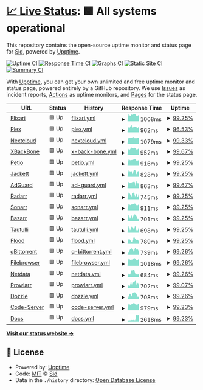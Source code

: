 # [📈 Live Status](https://SDS1337.github.io/upptime): <!--live status--> **🟩 All systems operational**

This repository contains the open-source uptime monitor and status page for [Sid](https://SDS1337.github.io/upptime), powered by [Upptime](https://github.com/upptime/upptime).

[![Uptime CI](https://github.com/SDS1337/upptime/workflows/Uptime%20CI/badge.svg)](https://github.com/SDS1337/upptime/actions?query=workflow%3A%22Uptime+CI%22)
[![Response Time CI](https://github.com/SDS1337/upptime/workflows/Response%20Time%20CI/badge.svg)](https://github.com/SDS1337/upptime/actions?query=workflow%3A%22Response+Time+CI%22)
[![Graphs CI](https://github.com/SDS1337/upptime/workflows/Graphs%20CI/badge.svg)](https://github.com/SDS1337/upptime/actions?query=workflow%3A%22Graphs+CI%22)
[![Static Site CI](https://github.com/SDS1337/upptime/workflows/Static%20Site%20CI/badge.svg)](https://github.com/SDS1337/upptime/actions?query=workflow%3A%22Static+Site+CI%22)
[![Summary CI](https://github.com/SDS1337/upptime/workflows/Summary%20CI/badge.svg)](https://github.com/SDS1337/upptime/actions?query=workflow%3A%22Summary+CI%22)

With [Upptime](https://upptime.js.org), you can get your own unlimited and free uptime monitor and status page, powered entirely by a GitHub repository. We use [Issues](https://github.com/SDS1337/upptime/issues) as incident reports, [Actions](https://github.com/SDS1337/upptime/actions) as uptime monitors, and [Pages](https://SDS1337.github.io/upptime) for the status page.

<!--start: status pages-->
<!-- This summary is generated by Upptime (https://github.com/upptime/upptime) -->
<!-- Do not edit this manually, your changes will be overwritten -->
<!-- prettier-ignore -->
| URL | Status | History | Response Time | Uptime |
| --- | ------ | ------- | ------------- | ------ |
| <img alt="" src="https://flixari.xyz/plugins/images/organizr/organizr_logo.png" height="13"> [Flixari](https://flixari.xyz) | 🟩 Up | [flixari.yml](https://github.com/SDS1337/upptime/commits/HEAD/history/flixari.yml) | <details><summary><img alt="Response time graph" src="./graphs/flixari/response-time-week.png" height="20"> 1008ms</summary><br><a href="https://status.flixari.xyz/history/flixari"><img alt="Response time 1008" src="https://img.shields.io/endpoint?url=https%3A%2F%2Fraw.githubusercontent.com%2FSDS1337%2Fupptime%2FHEAD%2Fapi%2Fflixari%2Fresponse-time.json"></a><br><a href="https://status.flixari.xyz/history/flixari"><img alt="24-hour response time 1018" src="https://img.shields.io/endpoint?url=https%3A%2F%2Fraw.githubusercontent.com%2FSDS1337%2Fupptime%2FHEAD%2Fapi%2Fflixari%2Fresponse-time-day.json"></a><br><a href="https://status.flixari.xyz/history/flixari"><img alt="7-day response time 1008" src="https://img.shields.io/endpoint?url=https%3A%2F%2Fraw.githubusercontent.com%2FSDS1337%2Fupptime%2FHEAD%2Fapi%2Fflixari%2Fresponse-time-week.json"></a><br><a href="https://status.flixari.xyz/history/flixari"><img alt="30-day response time 1008" src="https://img.shields.io/endpoint?url=https%3A%2F%2Fraw.githubusercontent.com%2FSDS1337%2Fupptime%2FHEAD%2Fapi%2Fflixari%2Fresponse-time-month.json"></a><br><a href="https://status.flixari.xyz/history/flixari"><img alt="1-year response time 1008" src="https://img.shields.io/endpoint?url=https%3A%2F%2Fraw.githubusercontent.com%2FSDS1337%2Fupptime%2FHEAD%2Fapi%2Fflixari%2Fresponse-time-year.json"></a></details> | <details><summary><a href="https://status.flixari.xyz/history/flixari">99.25%</a></summary><a href="https://status.flixari.xyz/history/flixari"><img alt="All-time uptime 99.25%" src="https://img.shields.io/endpoint?url=https%3A%2F%2Fraw.githubusercontent.com%2FSDS1337%2Fupptime%2FHEAD%2Fapi%2Fflixari%2Fuptime.json"></a><br><a href="https://status.flixari.xyz/history/flixari"><img alt="24-hour uptime 100.00%" src="https://img.shields.io/endpoint?url=https%3A%2F%2Fraw.githubusercontent.com%2FSDS1337%2Fupptime%2FHEAD%2Fapi%2Fflixari%2Fuptime-day.json"></a><br><a href="https://status.flixari.xyz/history/flixari"><img alt="7-day uptime 99.25%" src="https://img.shields.io/endpoint?url=https%3A%2F%2Fraw.githubusercontent.com%2FSDS1337%2Fupptime%2FHEAD%2Fapi%2Fflixari%2Fuptime-week.json"></a><br><a href="https://status.flixari.xyz/history/flixari"><img alt="30-day uptime 99.25%" src="https://img.shields.io/endpoint?url=https%3A%2F%2Fraw.githubusercontent.com%2FSDS1337%2Fupptime%2FHEAD%2Fapi%2Fflixari%2Fuptime-month.json"></a><br><a href="https://status.flixari.xyz/history/flixari"><img alt="1-year uptime 99.25%" src="https://img.shields.io/endpoint?url=https%3A%2F%2Fraw.githubusercontent.com%2FSDS1337%2Fupptime%2FHEAD%2Fapi%2Fflixari%2Fuptime-year.json"></a></details>
| <img alt="" src="https://flixari.xyz/plugins/images/tabs/plex.png" height="13"> [Plex](https://plex.flixari.xyz/web/index.html) | 🟩 Up | [plex.yml](https://github.com/SDS1337/upptime/commits/HEAD/history/plex.yml) | <details><summary><img alt="Response time graph" src="./graphs/plex/response-time-week.png" height="20"> 962ms</summary><br><a href="https://status.flixari.xyz/history/plex"><img alt="Response time 962" src="https://img.shields.io/endpoint?url=https%3A%2F%2Fraw.githubusercontent.com%2FSDS1337%2Fupptime%2FHEAD%2Fapi%2Fplex%2Fresponse-time.json"></a><br><a href="https://status.flixari.xyz/history/plex"><img alt="24-hour response time 1041" src="https://img.shields.io/endpoint?url=https%3A%2F%2Fraw.githubusercontent.com%2FSDS1337%2Fupptime%2FHEAD%2Fapi%2Fplex%2Fresponse-time-day.json"></a><br><a href="https://status.flixari.xyz/history/plex"><img alt="7-day response time 962" src="https://img.shields.io/endpoint?url=https%3A%2F%2Fraw.githubusercontent.com%2FSDS1337%2Fupptime%2FHEAD%2Fapi%2Fplex%2Fresponse-time-week.json"></a><br><a href="https://status.flixari.xyz/history/plex"><img alt="30-day response time 962" src="https://img.shields.io/endpoint?url=https%3A%2F%2Fraw.githubusercontent.com%2FSDS1337%2Fupptime%2FHEAD%2Fapi%2Fplex%2Fresponse-time-month.json"></a><br><a href="https://status.flixari.xyz/history/plex"><img alt="1-year response time 962" src="https://img.shields.io/endpoint?url=https%3A%2F%2Fraw.githubusercontent.com%2FSDS1337%2Fupptime%2FHEAD%2Fapi%2Fplex%2Fresponse-time-year.json"></a></details> | <details><summary><a href="https://status.flixari.xyz/history/plex">96.53%</a></summary><a href="https://status.flixari.xyz/history/plex"><img alt="All-time uptime 96.53%" src="https://img.shields.io/endpoint?url=https%3A%2F%2Fraw.githubusercontent.com%2FSDS1337%2Fupptime%2FHEAD%2Fapi%2Fplex%2Fuptime.json"></a><br><a href="https://status.flixari.xyz/history/plex"><img alt="24-hour uptime 100.00%" src="https://img.shields.io/endpoint?url=https%3A%2F%2Fraw.githubusercontent.com%2FSDS1337%2Fupptime%2FHEAD%2Fapi%2Fplex%2Fuptime-day.json"></a><br><a href="https://status.flixari.xyz/history/plex"><img alt="7-day uptime 96.53%" src="https://img.shields.io/endpoint?url=https%3A%2F%2Fraw.githubusercontent.com%2FSDS1337%2Fupptime%2FHEAD%2Fapi%2Fplex%2Fuptime-week.json"></a><br><a href="https://status.flixari.xyz/history/plex"><img alt="30-day uptime 96.53%" src="https://img.shields.io/endpoint?url=https%3A%2F%2Fraw.githubusercontent.com%2FSDS1337%2Fupptime%2FHEAD%2Fapi%2Fplex%2Fuptime-month.json"></a><br><a href="https://status.flixari.xyz/history/plex"><img alt="1-year uptime 96.53%" src="https://img.shields.io/endpoint?url=https%3A%2F%2Fraw.githubusercontent.com%2FSDS1337%2Fupptime%2FHEAD%2Fapi%2Fplex%2Fuptime-year.json"></a></details>
| <img alt="" src="https://flixari.xyz/plugins/images/tabs/nextcloud.png" height="13"> [Nextcloud](https://nextcloud.flixari.xyz/login) | 🟩 Up | [nextcloud.yml](https://github.com/SDS1337/upptime/commits/HEAD/history/nextcloud.yml) | <details><summary><img alt="Response time graph" src="./graphs/nextcloud/response-time-week.png" height="20"> 1079ms</summary><br><a href="https://status.flixari.xyz/history/nextcloud"><img alt="Response time 1079" src="https://img.shields.io/endpoint?url=https%3A%2F%2Fraw.githubusercontent.com%2FSDS1337%2Fupptime%2FHEAD%2Fapi%2Fnextcloud%2Fresponse-time.json"></a><br><a href="https://status.flixari.xyz/history/nextcloud"><img alt="24-hour response time 1074" src="https://img.shields.io/endpoint?url=https%3A%2F%2Fraw.githubusercontent.com%2FSDS1337%2Fupptime%2FHEAD%2Fapi%2Fnextcloud%2Fresponse-time-day.json"></a><br><a href="https://status.flixari.xyz/history/nextcloud"><img alt="7-day response time 1079" src="https://img.shields.io/endpoint?url=https%3A%2F%2Fraw.githubusercontent.com%2FSDS1337%2Fupptime%2FHEAD%2Fapi%2Fnextcloud%2Fresponse-time-week.json"></a><br><a href="https://status.flixari.xyz/history/nextcloud"><img alt="30-day response time 1079" src="https://img.shields.io/endpoint?url=https%3A%2F%2Fraw.githubusercontent.com%2FSDS1337%2Fupptime%2FHEAD%2Fapi%2Fnextcloud%2Fresponse-time-month.json"></a><br><a href="https://status.flixari.xyz/history/nextcloud"><img alt="1-year response time 1079" src="https://img.shields.io/endpoint?url=https%3A%2F%2Fraw.githubusercontent.com%2FSDS1337%2Fupptime%2FHEAD%2Fapi%2Fnextcloud%2Fresponse-time-year.json"></a></details> | <details><summary><a href="https://status.flixari.xyz/history/nextcloud">99.33%</a></summary><a href="https://status.flixari.xyz/history/nextcloud"><img alt="All-time uptime 99.33%" src="https://img.shields.io/endpoint?url=https%3A%2F%2Fraw.githubusercontent.com%2FSDS1337%2Fupptime%2FHEAD%2Fapi%2Fnextcloud%2Fuptime.json"></a><br><a href="https://status.flixari.xyz/history/nextcloud"><img alt="24-hour uptime 100.00%" src="https://img.shields.io/endpoint?url=https%3A%2F%2Fraw.githubusercontent.com%2FSDS1337%2Fupptime%2FHEAD%2Fapi%2Fnextcloud%2Fuptime-day.json"></a><br><a href="https://status.flixari.xyz/history/nextcloud"><img alt="7-day uptime 99.33%" src="https://img.shields.io/endpoint?url=https%3A%2F%2Fraw.githubusercontent.com%2FSDS1337%2Fupptime%2FHEAD%2Fapi%2Fnextcloud%2Fuptime-week.json"></a><br><a href="https://status.flixari.xyz/history/nextcloud"><img alt="30-day uptime 99.33%" src="https://img.shields.io/endpoint?url=https%3A%2F%2Fraw.githubusercontent.com%2FSDS1337%2Fupptime%2FHEAD%2Fapi%2Fnextcloud%2Fuptime-month.json"></a><br><a href="https://status.flixari.xyz/history/nextcloud"><img alt="1-year uptime 99.33%" src="https://img.shields.io/endpoint?url=https%3A%2F%2Fraw.githubusercontent.com%2FSDS1337%2Fupptime%2FHEAD%2Fapi%2Fnextcloud%2Fuptime-year.json"></a></details>
| <img alt="" src="https://flixari.xyz/plugins/images/tabs/xbackbone.png" height="13"> [XBackBone](https://sharex.flixari.xyz/login) | 🟩 Up | [x-back-bone.yml](https://github.com/SDS1337/upptime/commits/HEAD/history/x-back-bone.yml) | <details><summary><img alt="Response time graph" src="./graphs/x-back-bone/response-time-week.png" height="20"> 952ms</summary><br><a href="https://status.flixari.xyz/history/x-back-bone"><img alt="Response time 952" src="https://img.shields.io/endpoint?url=https%3A%2F%2Fraw.githubusercontent.com%2FSDS1337%2Fupptime%2FHEAD%2Fapi%2Fx-back-bone%2Fresponse-time.json"></a><br><a href="https://status.flixari.xyz/history/x-back-bone"><img alt="24-hour response time 988" src="https://img.shields.io/endpoint?url=https%3A%2F%2Fraw.githubusercontent.com%2FSDS1337%2Fupptime%2FHEAD%2Fapi%2Fx-back-bone%2Fresponse-time-day.json"></a><br><a href="https://status.flixari.xyz/history/x-back-bone"><img alt="7-day response time 952" src="https://img.shields.io/endpoint?url=https%3A%2F%2Fraw.githubusercontent.com%2FSDS1337%2Fupptime%2FHEAD%2Fapi%2Fx-back-bone%2Fresponse-time-week.json"></a><br><a href="https://status.flixari.xyz/history/x-back-bone"><img alt="30-day response time 952" src="https://img.shields.io/endpoint?url=https%3A%2F%2Fraw.githubusercontent.com%2FSDS1337%2Fupptime%2FHEAD%2Fapi%2Fx-back-bone%2Fresponse-time-month.json"></a><br><a href="https://status.flixari.xyz/history/x-back-bone"><img alt="1-year response time 952" src="https://img.shields.io/endpoint?url=https%3A%2F%2Fraw.githubusercontent.com%2FSDS1337%2Fupptime%2FHEAD%2Fapi%2Fx-back-bone%2Fresponse-time-year.json"></a></details> | <details><summary><a href="https://status.flixari.xyz/history/x-back-bone">99.67%</a></summary><a href="https://status.flixari.xyz/history/x-back-bone"><img alt="All-time uptime 99.67%" src="https://img.shields.io/endpoint?url=https%3A%2F%2Fraw.githubusercontent.com%2FSDS1337%2Fupptime%2FHEAD%2Fapi%2Fx-back-bone%2Fuptime.json"></a><br><a href="https://status.flixari.xyz/history/x-back-bone"><img alt="24-hour uptime 100.00%" src="https://img.shields.io/endpoint?url=https%3A%2F%2Fraw.githubusercontent.com%2FSDS1337%2Fupptime%2FHEAD%2Fapi%2Fx-back-bone%2Fuptime-day.json"></a><br><a href="https://status.flixari.xyz/history/x-back-bone"><img alt="7-day uptime 99.67%" src="https://img.shields.io/endpoint?url=https%3A%2F%2Fraw.githubusercontent.com%2FSDS1337%2Fupptime%2FHEAD%2Fapi%2Fx-back-bone%2Fuptime-week.json"></a><br><a href="https://status.flixari.xyz/history/x-back-bone"><img alt="30-day uptime 99.67%" src="https://img.shields.io/endpoint?url=https%3A%2F%2Fraw.githubusercontent.com%2FSDS1337%2Fupptime%2FHEAD%2Fapi%2Fx-back-bone%2Fuptime-month.json"></a><br><a href="https://status.flixari.xyz/history/x-back-bone"><img alt="1-year uptime 99.67%" src="https://img.shields.io/endpoint?url=https%3A%2F%2Fraw.githubusercontent.com%2FSDS1337%2Fupptime%2FHEAD%2Fapi%2Fx-back-bone%2Fuptime-year.json"></a></details>
| <img alt="" src="https://flixari.xyz/plugins/images/tabs/petio.png" height="13"> [Petio](https://flixari.xyz/petio/) | 🟩 Up | [petio.yml](https://github.com/SDS1337/upptime/commits/HEAD/history/petio.yml) | <details><summary><img alt="Response time graph" src="./graphs/petio/response-time-week.png" height="20"> 916ms</summary><br><a href="https://status.flixari.xyz/history/petio"><img alt="Response time 916" src="https://img.shields.io/endpoint?url=https%3A%2F%2Fraw.githubusercontent.com%2FSDS1337%2Fupptime%2FHEAD%2Fapi%2Fpetio%2Fresponse-time.json"></a><br><a href="https://status.flixari.xyz/history/petio"><img alt="24-hour response time 897" src="https://img.shields.io/endpoint?url=https%3A%2F%2Fraw.githubusercontent.com%2FSDS1337%2Fupptime%2FHEAD%2Fapi%2Fpetio%2Fresponse-time-day.json"></a><br><a href="https://status.flixari.xyz/history/petio"><img alt="7-day response time 916" src="https://img.shields.io/endpoint?url=https%3A%2F%2Fraw.githubusercontent.com%2FSDS1337%2Fupptime%2FHEAD%2Fapi%2Fpetio%2Fresponse-time-week.json"></a><br><a href="https://status.flixari.xyz/history/petio"><img alt="30-day response time 916" src="https://img.shields.io/endpoint?url=https%3A%2F%2Fraw.githubusercontent.com%2FSDS1337%2Fupptime%2FHEAD%2Fapi%2Fpetio%2Fresponse-time-month.json"></a><br><a href="https://status.flixari.xyz/history/petio"><img alt="1-year response time 916" src="https://img.shields.io/endpoint?url=https%3A%2F%2Fraw.githubusercontent.com%2FSDS1337%2Fupptime%2FHEAD%2Fapi%2Fpetio%2Fresponse-time-year.json"></a></details> | <details><summary><a href="https://status.flixari.xyz/history/petio">99.25%</a></summary><a href="https://status.flixari.xyz/history/petio"><img alt="All-time uptime 99.25%" src="https://img.shields.io/endpoint?url=https%3A%2F%2Fraw.githubusercontent.com%2FSDS1337%2Fupptime%2FHEAD%2Fapi%2Fpetio%2Fuptime.json"></a><br><a href="https://status.flixari.xyz/history/petio"><img alt="24-hour uptime 100.00%" src="https://img.shields.io/endpoint?url=https%3A%2F%2Fraw.githubusercontent.com%2FSDS1337%2Fupptime%2FHEAD%2Fapi%2Fpetio%2Fuptime-day.json"></a><br><a href="https://status.flixari.xyz/history/petio"><img alt="7-day uptime 99.25%" src="https://img.shields.io/endpoint?url=https%3A%2F%2Fraw.githubusercontent.com%2FSDS1337%2Fupptime%2FHEAD%2Fapi%2Fpetio%2Fuptime-week.json"></a><br><a href="https://status.flixari.xyz/history/petio"><img alt="30-day uptime 99.25%" src="https://img.shields.io/endpoint?url=https%3A%2F%2Fraw.githubusercontent.com%2FSDS1337%2Fupptime%2FHEAD%2Fapi%2Fpetio%2Fuptime-month.json"></a><br><a href="https://status.flixari.xyz/history/petio"><img alt="1-year uptime 99.25%" src="https://img.shields.io/endpoint?url=https%3A%2F%2Fraw.githubusercontent.com%2FSDS1337%2Fupptime%2FHEAD%2Fapi%2Fpetio%2Fuptime-year.json"></a></details>
| <img alt="" src="https://flixari.xyz/plugins/images/tabs/jackett.png" height="13"> [Jackett](https://flixari.xyz/jackett/UI/Login/) | 🟩 Up | [jackett.yml](https://github.com/SDS1337/upptime/commits/HEAD/history/jackett.yml) | <details><summary><img alt="Response time graph" src="./graphs/jackett/response-time-week.png" height="20"> 828ms</summary><br><a href="https://status.flixari.xyz/history/jackett"><img alt="Response time 828" src="https://img.shields.io/endpoint?url=https%3A%2F%2Fraw.githubusercontent.com%2FSDS1337%2Fupptime%2FHEAD%2Fapi%2Fjackett%2Fresponse-time.json"></a><br><a href="https://status.flixari.xyz/history/jackett"><img alt="24-hour response time 951" src="https://img.shields.io/endpoint?url=https%3A%2F%2Fraw.githubusercontent.com%2FSDS1337%2Fupptime%2FHEAD%2Fapi%2Fjackett%2Fresponse-time-day.json"></a><br><a href="https://status.flixari.xyz/history/jackett"><img alt="7-day response time 828" src="https://img.shields.io/endpoint?url=https%3A%2F%2Fraw.githubusercontent.com%2FSDS1337%2Fupptime%2FHEAD%2Fapi%2Fjackett%2Fresponse-time-week.json"></a><br><a href="https://status.flixari.xyz/history/jackett"><img alt="30-day response time 828" src="https://img.shields.io/endpoint?url=https%3A%2F%2Fraw.githubusercontent.com%2FSDS1337%2Fupptime%2FHEAD%2Fapi%2Fjackett%2Fresponse-time-month.json"></a><br><a href="https://status.flixari.xyz/history/jackett"><img alt="1-year response time 828" src="https://img.shields.io/endpoint?url=https%3A%2F%2Fraw.githubusercontent.com%2FSDS1337%2Fupptime%2FHEAD%2Fapi%2Fjackett%2Fresponse-time-year.json"></a></details> | <details><summary><a href="https://status.flixari.xyz/history/jackett">99.25%</a></summary><a href="https://status.flixari.xyz/history/jackett"><img alt="All-time uptime 99.25%" src="https://img.shields.io/endpoint?url=https%3A%2F%2Fraw.githubusercontent.com%2FSDS1337%2Fupptime%2FHEAD%2Fapi%2Fjackett%2Fuptime.json"></a><br><a href="https://status.flixari.xyz/history/jackett"><img alt="24-hour uptime 100.00%" src="https://img.shields.io/endpoint?url=https%3A%2F%2Fraw.githubusercontent.com%2FSDS1337%2Fupptime%2FHEAD%2Fapi%2Fjackett%2Fuptime-day.json"></a><br><a href="https://status.flixari.xyz/history/jackett"><img alt="7-day uptime 99.25%" src="https://img.shields.io/endpoint?url=https%3A%2F%2Fraw.githubusercontent.com%2FSDS1337%2Fupptime%2FHEAD%2Fapi%2Fjackett%2Fuptime-week.json"></a><br><a href="https://status.flixari.xyz/history/jackett"><img alt="30-day uptime 99.25%" src="https://img.shields.io/endpoint?url=https%3A%2F%2Fraw.githubusercontent.com%2FSDS1337%2Fupptime%2FHEAD%2Fapi%2Fjackett%2Fuptime-month.json"></a><br><a href="https://status.flixari.xyz/history/jackett"><img alt="1-year uptime 99.25%" src="https://img.shields.io/endpoint?url=https%3A%2F%2Fraw.githubusercontent.com%2FSDS1337%2Fupptime%2FHEAD%2Fapi%2Fjackett%2Fuptime-year.json"></a></details>
| <img alt="" src="https://flixari.xyz/plugins/images/tabs/AdGuardHome.png" height="13"> [AdGuard](https://adguard.flixari.xyz/login.html) | 🟩 Up | [ad-guard.yml](https://github.com/SDS1337/upptime/commits/HEAD/history/ad-guard.yml) | <details><summary><img alt="Response time graph" src="./graphs/ad-guard/response-time-week.png" height="20"> 863ms</summary><br><a href="https://status.flixari.xyz/history/ad-guard"><img alt="Response time 863" src="https://img.shields.io/endpoint?url=https%3A%2F%2Fraw.githubusercontent.com%2FSDS1337%2Fupptime%2FHEAD%2Fapi%2Fad-guard%2Fresponse-time.json"></a><br><a href="https://status.flixari.xyz/history/ad-guard"><img alt="24-hour response time 853" src="https://img.shields.io/endpoint?url=https%3A%2F%2Fraw.githubusercontent.com%2FSDS1337%2Fupptime%2FHEAD%2Fapi%2Fad-guard%2Fresponse-time-day.json"></a><br><a href="https://status.flixari.xyz/history/ad-guard"><img alt="7-day response time 863" src="https://img.shields.io/endpoint?url=https%3A%2F%2Fraw.githubusercontent.com%2FSDS1337%2Fupptime%2FHEAD%2Fapi%2Fad-guard%2Fresponse-time-week.json"></a><br><a href="https://status.flixari.xyz/history/ad-guard"><img alt="30-day response time 863" src="https://img.shields.io/endpoint?url=https%3A%2F%2Fraw.githubusercontent.com%2FSDS1337%2Fupptime%2FHEAD%2Fapi%2Fad-guard%2Fresponse-time-month.json"></a><br><a href="https://status.flixari.xyz/history/ad-guard"><img alt="1-year response time 863" src="https://img.shields.io/endpoint?url=https%3A%2F%2Fraw.githubusercontent.com%2FSDS1337%2Fupptime%2FHEAD%2Fapi%2Fad-guard%2Fresponse-time-year.json"></a></details> | <details><summary><a href="https://status.flixari.xyz/history/ad-guard">99.67%</a></summary><a href="https://status.flixari.xyz/history/ad-guard"><img alt="All-time uptime 99.67%" src="https://img.shields.io/endpoint?url=https%3A%2F%2Fraw.githubusercontent.com%2FSDS1337%2Fupptime%2FHEAD%2Fapi%2Fad-guard%2Fuptime.json"></a><br><a href="https://status.flixari.xyz/history/ad-guard"><img alt="24-hour uptime 100.00%" src="https://img.shields.io/endpoint?url=https%3A%2F%2Fraw.githubusercontent.com%2FSDS1337%2Fupptime%2FHEAD%2Fapi%2Fad-guard%2Fuptime-day.json"></a><br><a href="https://status.flixari.xyz/history/ad-guard"><img alt="7-day uptime 99.67%" src="https://img.shields.io/endpoint?url=https%3A%2F%2Fraw.githubusercontent.com%2FSDS1337%2Fupptime%2FHEAD%2Fapi%2Fad-guard%2Fuptime-week.json"></a><br><a href="https://status.flixari.xyz/history/ad-guard"><img alt="30-day uptime 99.67%" src="https://img.shields.io/endpoint?url=https%3A%2F%2Fraw.githubusercontent.com%2FSDS1337%2Fupptime%2FHEAD%2Fapi%2Fad-guard%2Fuptime-month.json"></a><br><a href="https://status.flixari.xyz/history/ad-guard"><img alt="1-year uptime 99.67%" src="https://img.shields.io/endpoint?url=https%3A%2F%2Fraw.githubusercontent.com%2FSDS1337%2Fupptime%2FHEAD%2Fapi%2Fad-guard%2Fuptime-year.json"></a></details>
| <img alt="" src="https://flixari.xyz/plugins/images/tabs/radarrNew.png" height="13"> [Radarr](https://flixari.xyz/radarr/activity/queue/) | 🟩 Up | [radarr.yml](https://github.com/SDS1337/upptime/commits/HEAD/history/radarr.yml) | <details><summary><img alt="Response time graph" src="./graphs/radarr/response-time-week.png" height="20"> 745ms</summary><br><a href="https://status.flixari.xyz/history/radarr"><img alt="Response time 745" src="https://img.shields.io/endpoint?url=https%3A%2F%2Fraw.githubusercontent.com%2FSDS1337%2Fupptime%2FHEAD%2Fapi%2Fradarr%2Fresponse-time.json"></a><br><a href="https://status.flixari.xyz/history/radarr"><img alt="24-hour response time 940" src="https://img.shields.io/endpoint?url=https%3A%2F%2Fraw.githubusercontent.com%2FSDS1337%2Fupptime%2FHEAD%2Fapi%2Fradarr%2Fresponse-time-day.json"></a><br><a href="https://status.flixari.xyz/history/radarr"><img alt="7-day response time 745" src="https://img.shields.io/endpoint?url=https%3A%2F%2Fraw.githubusercontent.com%2FSDS1337%2Fupptime%2FHEAD%2Fapi%2Fradarr%2Fresponse-time-week.json"></a><br><a href="https://status.flixari.xyz/history/radarr"><img alt="30-day response time 745" src="https://img.shields.io/endpoint?url=https%3A%2F%2Fraw.githubusercontent.com%2FSDS1337%2Fupptime%2FHEAD%2Fapi%2Fradarr%2Fresponse-time-month.json"></a><br><a href="https://status.flixari.xyz/history/radarr"><img alt="1-year response time 745" src="https://img.shields.io/endpoint?url=https%3A%2F%2Fraw.githubusercontent.com%2FSDS1337%2Fupptime%2FHEAD%2Fapi%2Fradarr%2Fresponse-time-year.json"></a></details> | <details><summary><a href="https://status.flixari.xyz/history/radarr">99.25%</a></summary><a href="https://status.flixari.xyz/history/radarr"><img alt="All-time uptime 99.25%" src="https://img.shields.io/endpoint?url=https%3A%2F%2Fraw.githubusercontent.com%2FSDS1337%2Fupptime%2FHEAD%2Fapi%2Fradarr%2Fuptime.json"></a><br><a href="https://status.flixari.xyz/history/radarr"><img alt="24-hour uptime 100.00%" src="https://img.shields.io/endpoint?url=https%3A%2F%2Fraw.githubusercontent.com%2FSDS1337%2Fupptime%2FHEAD%2Fapi%2Fradarr%2Fuptime-day.json"></a><br><a href="https://status.flixari.xyz/history/radarr"><img alt="7-day uptime 99.25%" src="https://img.shields.io/endpoint?url=https%3A%2F%2Fraw.githubusercontent.com%2FSDS1337%2Fupptime%2FHEAD%2Fapi%2Fradarr%2Fuptime-week.json"></a><br><a href="https://status.flixari.xyz/history/radarr"><img alt="30-day uptime 99.25%" src="https://img.shields.io/endpoint?url=https%3A%2F%2Fraw.githubusercontent.com%2FSDS1337%2Fupptime%2FHEAD%2Fapi%2Fradarr%2Fuptime-month.json"></a><br><a href="https://status.flixari.xyz/history/radarr"><img alt="1-year uptime 99.25%" src="https://img.shields.io/endpoint?url=https%3A%2F%2Fraw.githubusercontent.com%2FSDS1337%2Fupptime%2FHEAD%2Fapi%2Fradarr%2Fuptime-year.json"></a></details>
| <img alt="" src="https://flixari.xyz/plugins/images/tabs/sonarr.png" height="13"> [Sonarr](https://flixari.xyz/sonarr/activity/queue/) | 🟩 Up | [sonarr.yml](https://github.com/SDS1337/upptime/commits/HEAD/history/sonarr.yml) | <details><summary><img alt="Response time graph" src="./graphs/sonarr/response-time-week.png" height="20"> 911ms</summary><br><a href="https://status.flixari.xyz/history/sonarr"><img alt="Response time 911" src="https://img.shields.io/endpoint?url=https%3A%2F%2Fraw.githubusercontent.com%2FSDS1337%2Fupptime%2FHEAD%2Fapi%2Fsonarr%2Fresponse-time.json"></a><br><a href="https://status.flixari.xyz/history/sonarr"><img alt="24-hour response time 947" src="https://img.shields.io/endpoint?url=https%3A%2F%2Fraw.githubusercontent.com%2FSDS1337%2Fupptime%2FHEAD%2Fapi%2Fsonarr%2Fresponse-time-day.json"></a><br><a href="https://status.flixari.xyz/history/sonarr"><img alt="7-day response time 911" src="https://img.shields.io/endpoint?url=https%3A%2F%2Fraw.githubusercontent.com%2FSDS1337%2Fupptime%2FHEAD%2Fapi%2Fsonarr%2Fresponse-time-week.json"></a><br><a href="https://status.flixari.xyz/history/sonarr"><img alt="30-day response time 911" src="https://img.shields.io/endpoint?url=https%3A%2F%2Fraw.githubusercontent.com%2FSDS1337%2Fupptime%2FHEAD%2Fapi%2Fsonarr%2Fresponse-time-month.json"></a><br><a href="https://status.flixari.xyz/history/sonarr"><img alt="1-year response time 911" src="https://img.shields.io/endpoint?url=https%3A%2F%2Fraw.githubusercontent.com%2FSDS1337%2Fupptime%2FHEAD%2Fapi%2Fsonarr%2Fresponse-time-year.json"></a></details> | <details><summary><a href="https://status.flixari.xyz/history/sonarr">99.25%</a></summary><a href="https://status.flixari.xyz/history/sonarr"><img alt="All-time uptime 99.25%" src="https://img.shields.io/endpoint?url=https%3A%2F%2Fraw.githubusercontent.com%2FSDS1337%2Fupptime%2FHEAD%2Fapi%2Fsonarr%2Fuptime.json"></a><br><a href="https://status.flixari.xyz/history/sonarr"><img alt="24-hour uptime 100.00%" src="https://img.shields.io/endpoint?url=https%3A%2F%2Fraw.githubusercontent.com%2FSDS1337%2Fupptime%2FHEAD%2Fapi%2Fsonarr%2Fuptime-day.json"></a><br><a href="https://status.flixari.xyz/history/sonarr"><img alt="7-day uptime 99.25%" src="https://img.shields.io/endpoint?url=https%3A%2F%2Fraw.githubusercontent.com%2FSDS1337%2Fupptime%2FHEAD%2Fapi%2Fsonarr%2Fuptime-week.json"></a><br><a href="https://status.flixari.xyz/history/sonarr"><img alt="30-day uptime 99.25%" src="https://img.shields.io/endpoint?url=https%3A%2F%2Fraw.githubusercontent.com%2FSDS1337%2Fupptime%2FHEAD%2Fapi%2Fsonarr%2Fuptime-month.json"></a><br><a href="https://status.flixari.xyz/history/sonarr"><img alt="1-year uptime 99.25%" src="https://img.shields.io/endpoint?url=https%3A%2F%2Fraw.githubusercontent.com%2FSDS1337%2Fupptime%2FHEAD%2Fapi%2Fsonarr%2Fuptime-year.json"></a></details>
| <img alt="" src="https://flixari.xyz/plugins/images/tabs/bazarr.png" height="13"> [Bazarr](https://flixari.xyz/bazarr/system/status) | 🟩 Up | [bazarr.yml](https://github.com/SDS1337/upptime/commits/HEAD/history/bazarr.yml) | <details><summary><img alt="Response time graph" src="./graphs/bazarr/response-time-week.png" height="20"> 701ms</summary><br><a href="https://status.flixari.xyz/history/bazarr"><img alt="Response time 701" src="https://img.shields.io/endpoint?url=https%3A%2F%2Fraw.githubusercontent.com%2FSDS1337%2Fupptime%2FHEAD%2Fapi%2Fbazarr%2Fresponse-time.json"></a><br><a href="https://status.flixari.xyz/history/bazarr"><img alt="24-hour response time 404" src="https://img.shields.io/endpoint?url=https%3A%2F%2Fraw.githubusercontent.com%2FSDS1337%2Fupptime%2FHEAD%2Fapi%2Fbazarr%2Fresponse-time-day.json"></a><br><a href="https://status.flixari.xyz/history/bazarr"><img alt="7-day response time 701" src="https://img.shields.io/endpoint?url=https%3A%2F%2Fraw.githubusercontent.com%2FSDS1337%2Fupptime%2FHEAD%2Fapi%2Fbazarr%2Fresponse-time-week.json"></a><br><a href="https://status.flixari.xyz/history/bazarr"><img alt="30-day response time 701" src="https://img.shields.io/endpoint?url=https%3A%2F%2Fraw.githubusercontent.com%2FSDS1337%2Fupptime%2FHEAD%2Fapi%2Fbazarr%2Fresponse-time-month.json"></a><br><a href="https://status.flixari.xyz/history/bazarr"><img alt="1-year response time 701" src="https://img.shields.io/endpoint?url=https%3A%2F%2Fraw.githubusercontent.com%2FSDS1337%2Fupptime%2FHEAD%2Fapi%2Fbazarr%2Fresponse-time-year.json"></a></details> | <details><summary><a href="https://status.flixari.xyz/history/bazarr">99.25%</a></summary><a href="https://status.flixari.xyz/history/bazarr"><img alt="All-time uptime 99.25%" src="https://img.shields.io/endpoint?url=https%3A%2F%2Fraw.githubusercontent.com%2FSDS1337%2Fupptime%2FHEAD%2Fapi%2Fbazarr%2Fuptime.json"></a><br><a href="https://status.flixari.xyz/history/bazarr"><img alt="24-hour uptime 100.00%" src="https://img.shields.io/endpoint?url=https%3A%2F%2Fraw.githubusercontent.com%2FSDS1337%2Fupptime%2FHEAD%2Fapi%2Fbazarr%2Fuptime-day.json"></a><br><a href="https://status.flixari.xyz/history/bazarr"><img alt="7-day uptime 99.25%" src="https://img.shields.io/endpoint?url=https%3A%2F%2Fraw.githubusercontent.com%2FSDS1337%2Fupptime%2FHEAD%2Fapi%2Fbazarr%2Fuptime-week.json"></a><br><a href="https://status.flixari.xyz/history/bazarr"><img alt="30-day uptime 99.25%" src="https://img.shields.io/endpoint?url=https%3A%2F%2Fraw.githubusercontent.com%2FSDS1337%2Fupptime%2FHEAD%2Fapi%2Fbazarr%2Fuptime-month.json"></a><br><a href="https://status.flixari.xyz/history/bazarr"><img alt="1-year uptime 99.25%" src="https://img.shields.io/endpoint?url=https%3A%2F%2Fraw.githubusercontent.com%2FSDS1337%2Fupptime%2FHEAD%2Fapi%2Fbazarr%2Fuptime-year.json"></a></details>
| <img alt="" src="https://flixari.xyz/plugins/images/tabs/tautulli.png" height="13"> [Tautulli](https://flixari.xyz/tautulli/status/) | 🟩 Up | [tautulli.yml](https://github.com/SDS1337/upptime/commits/HEAD/history/tautulli.yml) | <details><summary><img alt="Response time graph" src="./graphs/tautulli/response-time-week.png" height="20"> 698ms</summary><br><a href="https://status.flixari.xyz/history/tautulli"><img alt="Response time 698" src="https://img.shields.io/endpoint?url=https%3A%2F%2Fraw.githubusercontent.com%2FSDS1337%2Fupptime%2FHEAD%2Fapi%2Ftautulli%2Fresponse-time.json"></a><br><a href="https://status.flixari.xyz/history/tautulli"><img alt="24-hour response time 932" src="https://img.shields.io/endpoint?url=https%3A%2F%2Fraw.githubusercontent.com%2FSDS1337%2Fupptime%2FHEAD%2Fapi%2Ftautulli%2Fresponse-time-day.json"></a><br><a href="https://status.flixari.xyz/history/tautulli"><img alt="7-day response time 698" src="https://img.shields.io/endpoint?url=https%3A%2F%2Fraw.githubusercontent.com%2FSDS1337%2Fupptime%2FHEAD%2Fapi%2Ftautulli%2Fresponse-time-week.json"></a><br><a href="https://status.flixari.xyz/history/tautulli"><img alt="30-day response time 698" src="https://img.shields.io/endpoint?url=https%3A%2F%2Fraw.githubusercontent.com%2FSDS1337%2Fupptime%2FHEAD%2Fapi%2Ftautulli%2Fresponse-time-month.json"></a><br><a href="https://status.flixari.xyz/history/tautulli"><img alt="1-year response time 698" src="https://img.shields.io/endpoint?url=https%3A%2F%2Fraw.githubusercontent.com%2FSDS1337%2Fupptime%2FHEAD%2Fapi%2Ftautulli%2Fresponse-time-year.json"></a></details> | <details><summary><a href="https://status.flixari.xyz/history/tautulli">99.25%</a></summary><a href="https://status.flixari.xyz/history/tautulli"><img alt="All-time uptime 99.25%" src="https://img.shields.io/endpoint?url=https%3A%2F%2Fraw.githubusercontent.com%2FSDS1337%2Fupptime%2FHEAD%2Fapi%2Ftautulli%2Fuptime.json"></a><br><a href="https://status.flixari.xyz/history/tautulli"><img alt="24-hour uptime 100.00%" src="https://img.shields.io/endpoint?url=https%3A%2F%2Fraw.githubusercontent.com%2FSDS1337%2Fupptime%2FHEAD%2Fapi%2Ftautulli%2Fuptime-day.json"></a><br><a href="https://status.flixari.xyz/history/tautulli"><img alt="7-day uptime 99.25%" src="https://img.shields.io/endpoint?url=https%3A%2F%2Fraw.githubusercontent.com%2FSDS1337%2Fupptime%2FHEAD%2Fapi%2Ftautulli%2Fuptime-week.json"></a><br><a href="https://status.flixari.xyz/history/tautulli"><img alt="30-day uptime 99.25%" src="https://img.shields.io/endpoint?url=https%3A%2F%2Fraw.githubusercontent.com%2FSDS1337%2Fupptime%2FHEAD%2Fapi%2Ftautulli%2Fuptime-month.json"></a><br><a href="https://status.flixari.xyz/history/tautulli"><img alt="1-year uptime 99.25%" src="https://img.shields.io/endpoint?url=https%3A%2F%2Fraw.githubusercontent.com%2FSDS1337%2Fupptime%2FHEAD%2Fapi%2Ftautulli%2Fuptime-year.json"></a></details>
| <img alt="" src="https://flixari.xyz/plugins/images/tabs/flood.png" height="13"> [Flood](https://flixari.xyz/flood/) | 🟩 Up | [flood.yml](https://github.com/SDS1337/upptime/commits/HEAD/history/flood.yml) | <details><summary><img alt="Response time graph" src="./graphs/flood/response-time-week.png" height="20"> 789ms</summary><br><a href="https://status.flixari.xyz/history/flood"><img alt="Response time 789" src="https://img.shields.io/endpoint?url=https%3A%2F%2Fraw.githubusercontent.com%2FSDS1337%2Fupptime%2FHEAD%2Fapi%2Fflood%2Fresponse-time.json"></a><br><a href="https://status.flixari.xyz/history/flood"><img alt="24-hour response time 397" src="https://img.shields.io/endpoint?url=https%3A%2F%2Fraw.githubusercontent.com%2FSDS1337%2Fupptime%2FHEAD%2Fapi%2Fflood%2Fresponse-time-day.json"></a><br><a href="https://status.flixari.xyz/history/flood"><img alt="7-day response time 789" src="https://img.shields.io/endpoint?url=https%3A%2F%2Fraw.githubusercontent.com%2FSDS1337%2Fupptime%2FHEAD%2Fapi%2Fflood%2Fresponse-time-week.json"></a><br><a href="https://status.flixari.xyz/history/flood"><img alt="30-day response time 789" src="https://img.shields.io/endpoint?url=https%3A%2F%2Fraw.githubusercontent.com%2FSDS1337%2Fupptime%2FHEAD%2Fapi%2Fflood%2Fresponse-time-month.json"></a><br><a href="https://status.flixari.xyz/history/flood"><img alt="1-year response time 789" src="https://img.shields.io/endpoint?url=https%3A%2F%2Fraw.githubusercontent.com%2FSDS1337%2Fupptime%2FHEAD%2Fapi%2Fflood%2Fresponse-time-year.json"></a></details> | <details><summary><a href="https://status.flixari.xyz/history/flood">99.25%</a></summary><a href="https://status.flixari.xyz/history/flood"><img alt="All-time uptime 99.25%" src="https://img.shields.io/endpoint?url=https%3A%2F%2Fraw.githubusercontent.com%2FSDS1337%2Fupptime%2FHEAD%2Fapi%2Fflood%2Fuptime.json"></a><br><a href="https://status.flixari.xyz/history/flood"><img alt="24-hour uptime 100.00%" src="https://img.shields.io/endpoint?url=https%3A%2F%2Fraw.githubusercontent.com%2FSDS1337%2Fupptime%2FHEAD%2Fapi%2Fflood%2Fuptime-day.json"></a><br><a href="https://status.flixari.xyz/history/flood"><img alt="7-day uptime 99.25%" src="https://img.shields.io/endpoint?url=https%3A%2F%2Fraw.githubusercontent.com%2FSDS1337%2Fupptime%2FHEAD%2Fapi%2Fflood%2Fuptime-week.json"></a><br><a href="https://status.flixari.xyz/history/flood"><img alt="30-day uptime 99.25%" src="https://img.shields.io/endpoint?url=https%3A%2F%2Fraw.githubusercontent.com%2FSDS1337%2Fupptime%2FHEAD%2Fapi%2Fflood%2Fuptime-month.json"></a><br><a href="https://status.flixari.xyz/history/flood"><img alt="1-year uptime 99.25%" src="https://img.shields.io/endpoint?url=https%3A%2F%2Fraw.githubusercontent.com%2FSDS1337%2Fupptime%2FHEAD%2Fapi%2Fflood%2Fuptime-year.json"></a></details>
| <img alt="" src="https://flixari.xyz/plugins/images/tabs/qBittorrent.png" height="13"> [qBittorrent](https://flixari.xyz/qbittorrent/) | 🟩 Up | [q-bittorrent.yml](https://github.com/SDS1337/upptime/commits/HEAD/history/q-bittorrent.yml) | <details><summary><img alt="Response time graph" src="./graphs/q-bittorrent/response-time-week.png" height="20"> 739ms</summary><br><a href="https://status.flixari.xyz/history/q-bittorrent"><img alt="Response time 739" src="https://img.shields.io/endpoint?url=https%3A%2F%2Fraw.githubusercontent.com%2FSDS1337%2Fupptime%2FHEAD%2Fapi%2Fq-bittorrent%2Fresponse-time.json"></a><br><a href="https://status.flixari.xyz/history/q-bittorrent"><img alt="24-hour response time 380" src="https://img.shields.io/endpoint?url=https%3A%2F%2Fraw.githubusercontent.com%2FSDS1337%2Fupptime%2FHEAD%2Fapi%2Fq-bittorrent%2Fresponse-time-day.json"></a><br><a href="https://status.flixari.xyz/history/q-bittorrent"><img alt="7-day response time 739" src="https://img.shields.io/endpoint?url=https%3A%2F%2Fraw.githubusercontent.com%2FSDS1337%2Fupptime%2FHEAD%2Fapi%2Fq-bittorrent%2Fresponse-time-week.json"></a><br><a href="https://status.flixari.xyz/history/q-bittorrent"><img alt="30-day response time 739" src="https://img.shields.io/endpoint?url=https%3A%2F%2Fraw.githubusercontent.com%2FSDS1337%2Fupptime%2FHEAD%2Fapi%2Fq-bittorrent%2Fresponse-time-month.json"></a><br><a href="https://status.flixari.xyz/history/q-bittorrent"><img alt="1-year response time 739" src="https://img.shields.io/endpoint?url=https%3A%2F%2Fraw.githubusercontent.com%2FSDS1337%2Fupptime%2FHEAD%2Fapi%2Fq-bittorrent%2Fresponse-time-year.json"></a></details> | <details><summary><a href="https://status.flixari.xyz/history/q-bittorrent">99.26%</a></summary><a href="https://status.flixari.xyz/history/q-bittorrent"><img alt="All-time uptime 99.26%" src="https://img.shields.io/endpoint?url=https%3A%2F%2Fraw.githubusercontent.com%2FSDS1337%2Fupptime%2FHEAD%2Fapi%2Fq-bittorrent%2Fuptime.json"></a><br><a href="https://status.flixari.xyz/history/q-bittorrent"><img alt="24-hour uptime 100.00%" src="https://img.shields.io/endpoint?url=https%3A%2F%2Fraw.githubusercontent.com%2FSDS1337%2Fupptime%2FHEAD%2Fapi%2Fq-bittorrent%2Fuptime-day.json"></a><br><a href="https://status.flixari.xyz/history/q-bittorrent"><img alt="7-day uptime 99.26%" src="https://img.shields.io/endpoint?url=https%3A%2F%2Fraw.githubusercontent.com%2FSDS1337%2Fupptime%2FHEAD%2Fapi%2Fq-bittorrent%2Fuptime-week.json"></a><br><a href="https://status.flixari.xyz/history/q-bittorrent"><img alt="30-day uptime 99.26%" src="https://img.shields.io/endpoint?url=https%3A%2F%2Fraw.githubusercontent.com%2FSDS1337%2Fupptime%2FHEAD%2Fapi%2Fq-bittorrent%2Fuptime-month.json"></a><br><a href="https://status.flixari.xyz/history/q-bittorrent"><img alt="1-year uptime 99.26%" src="https://img.shields.io/endpoint?url=https%3A%2F%2Fraw.githubusercontent.com%2FSDS1337%2Fupptime%2FHEAD%2Fapi%2Fq-bittorrent%2Fuptime-year.json"></a></details>
| <img alt="" src="https://flixari.xyz/plugins/images/tabs/filebrowser.png" height="13"> [Filebrowser](https://files.flixari.xyz) | 🟩 Up | [filebrowser.yml](https://github.com/SDS1337/upptime/commits/HEAD/history/filebrowser.yml) | <details><summary><img alt="Response time graph" src="./graphs/filebrowser/response-time-week.png" height="20"> 1018ms</summary><br><a href="https://status.flixari.xyz/history/filebrowser"><img alt="Response time 1018" src="https://img.shields.io/endpoint?url=https%3A%2F%2Fraw.githubusercontent.com%2FSDS1337%2Fupptime%2FHEAD%2Fapi%2Ffilebrowser%2Fresponse-time.json"></a><br><a href="https://status.flixari.xyz/history/filebrowser"><img alt="24-hour response time 1147" src="https://img.shields.io/endpoint?url=https%3A%2F%2Fraw.githubusercontent.com%2FSDS1337%2Fupptime%2FHEAD%2Fapi%2Ffilebrowser%2Fresponse-time-day.json"></a><br><a href="https://status.flixari.xyz/history/filebrowser"><img alt="7-day response time 1018" src="https://img.shields.io/endpoint?url=https%3A%2F%2Fraw.githubusercontent.com%2FSDS1337%2Fupptime%2FHEAD%2Fapi%2Ffilebrowser%2Fresponse-time-week.json"></a><br><a href="https://status.flixari.xyz/history/filebrowser"><img alt="30-day response time 1018" src="https://img.shields.io/endpoint?url=https%3A%2F%2Fraw.githubusercontent.com%2FSDS1337%2Fupptime%2FHEAD%2Fapi%2Ffilebrowser%2Fresponse-time-month.json"></a><br><a href="https://status.flixari.xyz/history/filebrowser"><img alt="1-year response time 1018" src="https://img.shields.io/endpoint?url=https%3A%2F%2Fraw.githubusercontent.com%2FSDS1337%2Fupptime%2FHEAD%2Fapi%2Ffilebrowser%2Fresponse-time-year.json"></a></details> | <details><summary><a href="https://status.flixari.xyz/history/filebrowser">99.26%</a></summary><a href="https://status.flixari.xyz/history/filebrowser"><img alt="All-time uptime 99.26%" src="https://img.shields.io/endpoint?url=https%3A%2F%2Fraw.githubusercontent.com%2FSDS1337%2Fupptime%2FHEAD%2Fapi%2Ffilebrowser%2Fuptime.json"></a><br><a href="https://status.flixari.xyz/history/filebrowser"><img alt="24-hour uptime 100.00%" src="https://img.shields.io/endpoint?url=https%3A%2F%2Fraw.githubusercontent.com%2FSDS1337%2Fupptime%2FHEAD%2Fapi%2Ffilebrowser%2Fuptime-day.json"></a><br><a href="https://status.flixari.xyz/history/filebrowser"><img alt="7-day uptime 99.26%" src="https://img.shields.io/endpoint?url=https%3A%2F%2Fraw.githubusercontent.com%2FSDS1337%2Fupptime%2FHEAD%2Fapi%2Ffilebrowser%2Fuptime-week.json"></a><br><a href="https://status.flixari.xyz/history/filebrowser"><img alt="30-day uptime 99.26%" src="https://img.shields.io/endpoint?url=https%3A%2F%2Fraw.githubusercontent.com%2FSDS1337%2Fupptime%2FHEAD%2Fapi%2Ffilebrowser%2Fuptime-month.json"></a><br><a href="https://status.flixari.xyz/history/filebrowser"><img alt="1-year uptime 99.26%" src="https://img.shields.io/endpoint?url=https%3A%2F%2Fraw.githubusercontent.com%2FSDS1337%2Fupptime%2FHEAD%2Fapi%2Ffilebrowser%2Fuptime-year.json"></a></details>
| <img alt="" src="https://flixari.xyz/plugins/images/tabs/netdata.png" height="13"> [Netdata](https://flixari.xyz/netdata/) | 🟩 Up | [netdata.yml](https://github.com/SDS1337/upptime/commits/HEAD/history/netdata.yml) | <details><summary><img alt="Response time graph" src="./graphs/netdata/response-time-week.png" height="20"> 684ms</summary><br><a href="https://status.flixari.xyz/history/netdata"><img alt="Response time 684" src="https://img.shields.io/endpoint?url=https%3A%2F%2Fraw.githubusercontent.com%2FSDS1337%2Fupptime%2FHEAD%2Fapi%2Fnetdata%2Fresponse-time.json"></a><br><a href="https://status.flixari.xyz/history/netdata"><img alt="24-hour response time 477" src="https://img.shields.io/endpoint?url=https%3A%2F%2Fraw.githubusercontent.com%2FSDS1337%2Fupptime%2FHEAD%2Fapi%2Fnetdata%2Fresponse-time-day.json"></a><br><a href="https://status.flixari.xyz/history/netdata"><img alt="7-day response time 684" src="https://img.shields.io/endpoint?url=https%3A%2F%2Fraw.githubusercontent.com%2FSDS1337%2Fupptime%2FHEAD%2Fapi%2Fnetdata%2Fresponse-time-week.json"></a><br><a href="https://status.flixari.xyz/history/netdata"><img alt="30-day response time 684" src="https://img.shields.io/endpoint?url=https%3A%2F%2Fraw.githubusercontent.com%2FSDS1337%2Fupptime%2FHEAD%2Fapi%2Fnetdata%2Fresponse-time-month.json"></a><br><a href="https://status.flixari.xyz/history/netdata"><img alt="1-year response time 684" src="https://img.shields.io/endpoint?url=https%3A%2F%2Fraw.githubusercontent.com%2FSDS1337%2Fupptime%2FHEAD%2Fapi%2Fnetdata%2Fresponse-time-year.json"></a></details> | <details><summary><a href="https://status.flixari.xyz/history/netdata">99.26%</a></summary><a href="https://status.flixari.xyz/history/netdata"><img alt="All-time uptime 99.26%" src="https://img.shields.io/endpoint?url=https%3A%2F%2Fraw.githubusercontent.com%2FSDS1337%2Fupptime%2FHEAD%2Fapi%2Fnetdata%2Fuptime.json"></a><br><a href="https://status.flixari.xyz/history/netdata"><img alt="24-hour uptime 100.00%" src="https://img.shields.io/endpoint?url=https%3A%2F%2Fraw.githubusercontent.com%2FSDS1337%2Fupptime%2FHEAD%2Fapi%2Fnetdata%2Fuptime-day.json"></a><br><a href="https://status.flixari.xyz/history/netdata"><img alt="7-day uptime 99.26%" src="https://img.shields.io/endpoint?url=https%3A%2F%2Fraw.githubusercontent.com%2FSDS1337%2Fupptime%2FHEAD%2Fapi%2Fnetdata%2Fuptime-week.json"></a><br><a href="https://status.flixari.xyz/history/netdata"><img alt="30-day uptime 99.26%" src="https://img.shields.io/endpoint?url=https%3A%2F%2Fraw.githubusercontent.com%2FSDS1337%2Fupptime%2FHEAD%2Fapi%2Fnetdata%2Fuptime-month.json"></a><br><a href="https://status.flixari.xyz/history/netdata"><img alt="1-year uptime 99.26%" src="https://img.shields.io/endpoint?url=https%3A%2F%2Fraw.githubusercontent.com%2FSDS1337%2Fupptime%2FHEAD%2Fapi%2Fnetdata%2Fuptime-year.json"></a></details>
| <img alt="" src="https://flixari.xyz/plugins/images/userTabs/prowlarr_128.png" height="13"> [Prowlarr](https://flixari.xyz/prowlarr/) | 🟩 Up | [prowlarr.yml](https://github.com/SDS1337/upptime/commits/HEAD/history/prowlarr.yml) | <details><summary><img alt="Response time graph" src="./graphs/prowlarr/response-time-week.png" height="20"> 702ms</summary><br><a href="https://status.flixari.xyz/history/prowlarr"><img alt="Response time 702" src="https://img.shields.io/endpoint?url=https%3A%2F%2Fraw.githubusercontent.com%2FSDS1337%2Fupptime%2FHEAD%2Fapi%2Fprowlarr%2Fresponse-time.json"></a><br><a href="https://status.flixari.xyz/history/prowlarr"><img alt="24-hour response time 410" src="https://img.shields.io/endpoint?url=https%3A%2F%2Fraw.githubusercontent.com%2FSDS1337%2Fupptime%2FHEAD%2Fapi%2Fprowlarr%2Fresponse-time-day.json"></a><br><a href="https://status.flixari.xyz/history/prowlarr"><img alt="7-day response time 702" src="https://img.shields.io/endpoint?url=https%3A%2F%2Fraw.githubusercontent.com%2FSDS1337%2Fupptime%2FHEAD%2Fapi%2Fprowlarr%2Fresponse-time-week.json"></a><br><a href="https://status.flixari.xyz/history/prowlarr"><img alt="30-day response time 702" src="https://img.shields.io/endpoint?url=https%3A%2F%2Fraw.githubusercontent.com%2FSDS1337%2Fupptime%2FHEAD%2Fapi%2Fprowlarr%2Fresponse-time-month.json"></a><br><a href="https://status.flixari.xyz/history/prowlarr"><img alt="1-year response time 702" src="https://img.shields.io/endpoint?url=https%3A%2F%2Fraw.githubusercontent.com%2FSDS1337%2Fupptime%2FHEAD%2Fapi%2Fprowlarr%2Fresponse-time-year.json"></a></details> | <details><summary><a href="https://status.flixari.xyz/history/prowlarr">99.07%</a></summary><a href="https://status.flixari.xyz/history/prowlarr"><img alt="All-time uptime 99.07%" src="https://img.shields.io/endpoint?url=https%3A%2F%2Fraw.githubusercontent.com%2FSDS1337%2Fupptime%2FHEAD%2Fapi%2Fprowlarr%2Fuptime.json"></a><br><a href="https://status.flixari.xyz/history/prowlarr"><img alt="24-hour uptime 100.00%" src="https://img.shields.io/endpoint?url=https%3A%2F%2Fraw.githubusercontent.com%2FSDS1337%2Fupptime%2FHEAD%2Fapi%2Fprowlarr%2Fuptime-day.json"></a><br><a href="https://status.flixari.xyz/history/prowlarr"><img alt="7-day uptime 99.07%" src="https://img.shields.io/endpoint?url=https%3A%2F%2Fraw.githubusercontent.com%2FSDS1337%2Fupptime%2FHEAD%2Fapi%2Fprowlarr%2Fuptime-week.json"></a><br><a href="https://status.flixari.xyz/history/prowlarr"><img alt="30-day uptime 99.07%" src="https://img.shields.io/endpoint?url=https%3A%2F%2Fraw.githubusercontent.com%2FSDS1337%2Fupptime%2FHEAD%2Fapi%2Fprowlarr%2Fuptime-month.json"></a><br><a href="https://status.flixari.xyz/history/prowlarr"><img alt="1-year uptime 99.07%" src="https://img.shields.io/endpoint?url=https%3A%2F%2Fraw.githubusercontent.com%2FSDS1337%2Fupptime%2FHEAD%2Fapi%2Fprowlarr%2Fuptime-year.json"></a></details>
| <img alt="" src="https://flixari.xyz/plugins/images/tabs/dozzle.png" height="13"> [Dozzle](https://flixari.xyz/dozzle/) | 🟩 Up | [dozzle.yml](https://github.com/SDS1337/upptime/commits/HEAD/history/dozzle.yml) | <details><summary><img alt="Response time graph" src="./graphs/dozzle/response-time-week.png" height="20"> 708ms</summary><br><a href="https://status.flixari.xyz/history/dozzle"><img alt="Response time 708" src="https://img.shields.io/endpoint?url=https%3A%2F%2Fraw.githubusercontent.com%2FSDS1337%2Fupptime%2FHEAD%2Fapi%2Fdozzle%2Fresponse-time.json"></a><br><a href="https://status.flixari.xyz/history/dozzle"><img alt="24-hour response time 440" src="https://img.shields.io/endpoint?url=https%3A%2F%2Fraw.githubusercontent.com%2FSDS1337%2Fupptime%2FHEAD%2Fapi%2Fdozzle%2Fresponse-time-day.json"></a><br><a href="https://status.flixari.xyz/history/dozzle"><img alt="7-day response time 708" src="https://img.shields.io/endpoint?url=https%3A%2F%2Fraw.githubusercontent.com%2FSDS1337%2Fupptime%2FHEAD%2Fapi%2Fdozzle%2Fresponse-time-week.json"></a><br><a href="https://status.flixari.xyz/history/dozzle"><img alt="30-day response time 708" src="https://img.shields.io/endpoint?url=https%3A%2F%2Fraw.githubusercontent.com%2FSDS1337%2Fupptime%2FHEAD%2Fapi%2Fdozzle%2Fresponse-time-month.json"></a><br><a href="https://status.flixari.xyz/history/dozzle"><img alt="1-year response time 708" src="https://img.shields.io/endpoint?url=https%3A%2F%2Fraw.githubusercontent.com%2FSDS1337%2Fupptime%2FHEAD%2Fapi%2Fdozzle%2Fresponse-time-year.json"></a></details> | <details><summary><a href="https://status.flixari.xyz/history/dozzle">99.26%</a></summary><a href="https://status.flixari.xyz/history/dozzle"><img alt="All-time uptime 99.26%" src="https://img.shields.io/endpoint?url=https%3A%2F%2Fraw.githubusercontent.com%2FSDS1337%2Fupptime%2FHEAD%2Fapi%2Fdozzle%2Fuptime.json"></a><br><a href="https://status.flixari.xyz/history/dozzle"><img alt="24-hour uptime 100.00%" src="https://img.shields.io/endpoint?url=https%3A%2F%2Fraw.githubusercontent.com%2FSDS1337%2Fupptime%2FHEAD%2Fapi%2Fdozzle%2Fuptime-day.json"></a><br><a href="https://status.flixari.xyz/history/dozzle"><img alt="7-day uptime 99.26%" src="https://img.shields.io/endpoint?url=https%3A%2F%2Fraw.githubusercontent.com%2FSDS1337%2Fupptime%2FHEAD%2Fapi%2Fdozzle%2Fuptime-week.json"></a><br><a href="https://status.flixari.xyz/history/dozzle"><img alt="30-day uptime 99.26%" src="https://img.shields.io/endpoint?url=https%3A%2F%2Fraw.githubusercontent.com%2FSDS1337%2Fupptime%2FHEAD%2Fapi%2Fdozzle%2Fuptime-month.json"></a><br><a href="https://status.flixari.xyz/history/dozzle"><img alt="1-year uptime 99.26%" src="https://img.shields.io/endpoint?url=https%3A%2F%2Fraw.githubusercontent.com%2FSDS1337%2Fupptime%2FHEAD%2Fapi%2Fdozzle%2Fuptime-year.json"></a></details>
| <img alt="" src="https://flixari.xyz/plugins/images/userTabs/vs_og--violet%20(2).png" height="13"> [Code-Server](https://code-server.flixari.xyz/login) | 🟩 Up | [code-server.yml](https://github.com/SDS1337/upptime/commits/HEAD/history/code-server.yml) | <details><summary><img alt="Response time graph" src="./graphs/code-server/response-time-week.png" height="20"> 979ms</summary><br><a href="https://status.flixari.xyz/history/code-server"><img alt="Response time 979" src="https://img.shields.io/endpoint?url=https%3A%2F%2Fraw.githubusercontent.com%2FSDS1337%2Fupptime%2FHEAD%2Fapi%2Fcode-server%2Fresponse-time.json"></a><br><a href="https://status.flixari.xyz/history/code-server"><img alt="24-hour response time 1059" src="https://img.shields.io/endpoint?url=https%3A%2F%2Fraw.githubusercontent.com%2FSDS1337%2Fupptime%2FHEAD%2Fapi%2Fcode-server%2Fresponse-time-day.json"></a><br><a href="https://status.flixari.xyz/history/code-server"><img alt="7-day response time 979" src="https://img.shields.io/endpoint?url=https%3A%2F%2Fraw.githubusercontent.com%2FSDS1337%2Fupptime%2FHEAD%2Fapi%2Fcode-server%2Fresponse-time-week.json"></a><br><a href="https://status.flixari.xyz/history/code-server"><img alt="30-day response time 979" src="https://img.shields.io/endpoint?url=https%3A%2F%2Fraw.githubusercontent.com%2FSDS1337%2Fupptime%2FHEAD%2Fapi%2Fcode-server%2Fresponse-time-month.json"></a><br><a href="https://status.flixari.xyz/history/code-server"><img alt="1-year response time 979" src="https://img.shields.io/endpoint?url=https%3A%2F%2Fraw.githubusercontent.com%2FSDS1337%2Fupptime%2FHEAD%2Fapi%2Fcode-server%2Fresponse-time-year.json"></a></details> | <details><summary><a href="https://status.flixari.xyz/history/code-server">99.23%</a></summary><a href="https://status.flixari.xyz/history/code-server"><img alt="All-time uptime 99.23%" src="https://img.shields.io/endpoint?url=https%3A%2F%2Fraw.githubusercontent.com%2FSDS1337%2Fupptime%2FHEAD%2Fapi%2Fcode-server%2Fuptime.json"></a><br><a href="https://status.flixari.xyz/history/code-server"><img alt="24-hour uptime 99.83%" src="https://img.shields.io/endpoint?url=https%3A%2F%2Fraw.githubusercontent.com%2FSDS1337%2Fupptime%2FHEAD%2Fapi%2Fcode-server%2Fuptime-day.json"></a><br><a href="https://status.flixari.xyz/history/code-server"><img alt="7-day uptime 99.23%" src="https://img.shields.io/endpoint?url=https%3A%2F%2Fraw.githubusercontent.com%2FSDS1337%2Fupptime%2FHEAD%2Fapi%2Fcode-server%2Fuptime-week.json"></a><br><a href="https://status.flixari.xyz/history/code-server"><img alt="30-day uptime 99.23%" src="https://img.shields.io/endpoint?url=https%3A%2F%2Fraw.githubusercontent.com%2FSDS1337%2Fupptime%2FHEAD%2Fapi%2Fcode-server%2Fuptime-month.json"></a><br><a href="https://status.flixari.xyz/history/code-server"><img alt="1-year uptime 99.23%" src="https://img.shields.io/endpoint?url=https%3A%2F%2Fraw.githubusercontent.com%2FSDS1337%2Fupptime%2FHEAD%2Fapi%2Fcode-server%2Fuptime-year.json"></a></details>
| <img alt="" src="https://icons.iconarchive.com/icons/papirus-team/papirus-apps/512/wordpress-icon.png" height="13"> [Docs](https://docs.flixari.xyz/) | 🟩 Up | [docs.yml](https://github.com/SDS1337/upptime/commits/HEAD/history/docs.yml) | <details><summary><img alt="Response time graph" src="./graphs/docs/response-time-week.png" height="20"> 2618ms</summary><br><a href="https://status.flixari.xyz/history/docs"><img alt="Response time 2618" src="https://img.shields.io/endpoint?url=https%3A%2F%2Fraw.githubusercontent.com%2FSDS1337%2Fupptime%2FHEAD%2Fapi%2Fdocs%2Fresponse-time.json"></a><br><a href="https://status.flixari.xyz/history/docs"><img alt="24-hour response time 3836" src="https://img.shields.io/endpoint?url=https%3A%2F%2Fraw.githubusercontent.com%2FSDS1337%2Fupptime%2FHEAD%2Fapi%2Fdocs%2Fresponse-time-day.json"></a><br><a href="https://status.flixari.xyz/history/docs"><img alt="7-day response time 2618" src="https://img.shields.io/endpoint?url=https%3A%2F%2Fraw.githubusercontent.com%2FSDS1337%2Fupptime%2FHEAD%2Fapi%2Fdocs%2Fresponse-time-week.json"></a><br><a href="https://status.flixari.xyz/history/docs"><img alt="30-day response time 2618" src="https://img.shields.io/endpoint?url=https%3A%2F%2Fraw.githubusercontent.com%2FSDS1337%2Fupptime%2FHEAD%2Fapi%2Fdocs%2Fresponse-time-month.json"></a><br><a href="https://status.flixari.xyz/history/docs"><img alt="1-year response time 2618" src="https://img.shields.io/endpoint?url=https%3A%2F%2Fraw.githubusercontent.com%2FSDS1337%2Fupptime%2FHEAD%2Fapi%2Fdocs%2Fresponse-time-year.json"></a></details> | <details><summary><a href="https://status.flixari.xyz/history/docs">99.23%</a></summary><a href="https://status.flixari.xyz/history/docs"><img alt="All-time uptime 99.23%" src="https://img.shields.io/endpoint?url=https%3A%2F%2Fraw.githubusercontent.com%2FSDS1337%2Fupptime%2FHEAD%2Fapi%2Fdocs%2Fuptime.json"></a><br><a href="https://status.flixari.xyz/history/docs"><img alt="24-hour uptime 99.82%" src="https://img.shields.io/endpoint?url=https%3A%2F%2Fraw.githubusercontent.com%2FSDS1337%2Fupptime%2FHEAD%2Fapi%2Fdocs%2Fuptime-day.json"></a><br><a href="https://status.flixari.xyz/history/docs"><img alt="7-day uptime 99.23%" src="https://img.shields.io/endpoint?url=https%3A%2F%2Fraw.githubusercontent.com%2FSDS1337%2Fupptime%2FHEAD%2Fapi%2Fdocs%2Fuptime-week.json"></a><br><a href="https://status.flixari.xyz/history/docs"><img alt="30-day uptime 99.23%" src="https://img.shields.io/endpoint?url=https%3A%2F%2Fraw.githubusercontent.com%2FSDS1337%2Fupptime%2FHEAD%2Fapi%2Fdocs%2Fuptime-month.json"></a><br><a href="https://status.flixari.xyz/history/docs"><img alt="1-year uptime 99.23%" src="https://img.shields.io/endpoint?url=https%3A%2F%2Fraw.githubusercontent.com%2FSDS1337%2Fupptime%2FHEAD%2Fapi%2Fdocs%2Fuptime-year.json"></a></details>

<!--end: status pages-->

[**Visit our status website →**](https://SDS1337.github.io/upptime)

## 📄 License

- Powered by: [Upptime](https://github.com/upptime/upptime)
- Code: [MIT](./LICENSE) © [Sid](https://SDS1337.github.io/upptime)
- Data in the `./history` directory: [Open Database License](https://opendatacommons.org/licenses/odbl/1-0/)
